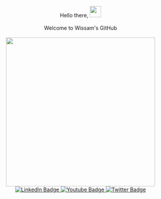 <div id="header" align="center">
   <div><div>Hello there,  <img src="https://media.giphy.com/media/hvRJCLFzcasrR4ia7z/giphy.gif" width="30px"/></div><br/> Welcome to Wissam's GitHub</div><br/>
  <img src="https://media.tenor.com/XfNAxUz0toQAAAAM/palworld-pal-world.gif" width="400px"/>
  <div id="badges">
  <a href="_https://www.linkedin.com/in/wissammerhi/">
  <img src="https://img.shields.io/badge/LinkedIn-blue?style=for-the-badge&logo=linkedin&logoColor=white" alt="LinkedIn Badge"/>
  </a>
  <a href="_https://www.youtube.com/channel/UCD3Jt04GbA3UjzqbYTKUGKQ">
  <img src="https://img.shields.io/badge/YouTube-red?style=for-the-badge&logo=youtube&logoColor=white" alt="Youtube Badge"/>
  </a>
  <a href="_https://twitter.com/wissomerhi6">
  <img src="https://img.shields.io/badge/Twitter-blue?style=for-the-badge&logo=twitter&logoColor=white" alt="Twitter Badge"/>
  </a>
  </div>
  <img src="https://komarev.com/ghpvc/?username=wissam6&style=flat-square&color=blue" alt=""/>
</div>

